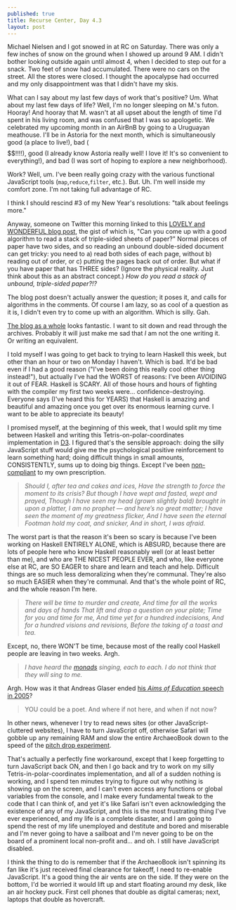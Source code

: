 ```yaml
---
published: true
title: Recurse Center, Day 4.3
layout: post
---
```

Michael Nielsen and I got snowed in at RC on Saturday. There was only a few inches of snow on the ground when I showed up around 9 AM. I didn't bother looking outside again until almost 4, when I decided to step out for a snack. Two feet of snow had accumulated. There were no cars on the street. All the stores were closed. I thought the apocalypse had occurred and my only disappointment was that I didn't have my skis. 

What can I say about my last few days of work that's positive? Um. What about my last few days of life? Well, I'm no longer sleeping on M.'s futon. Hooray! And hooray that M. wasn't at all upset about the length of time I'd spent in his living room, and was confused that I was so apologetic. We celebrated my upcoming month in an AirBnB by going to a Uruguayan meathouse. I'll be in Astoria for the next month, which is simultaneously good (a place to live!), bad ($$$$$$!!!!), good (I already know Astoria really well! I love it! It's so convenient to everything!), and bad (I was sort of hoping to explore a new neighborhood).

Work? Well, um. I've been really going crazy with the various functional JavaScript tools (`map`,`reduce`,`filter`, etc.). But. Uh. I'm well inside my comfort zone. I'm not taking full advantage of RC.

I think I should rescind #3 of my New Year's resolutions: "talk about feelings more."

Anyway, someone on Twitter this morning linked to this [LOVELY and WONDERFUL blog post](http://mathlesstraveled.com/2016/01/06/reading-double-and-triple-sided-paper/), the gist of which is, "Can you come up with a good algorithm to read a stack of triple-sided sheets of paper?" Normal pieces of paper have two sides, and so reading an unbound double-sided document can get tricky: you need to a) read both sides of each page, without b) reading out of order, or c) putting the pages back out of order.  But what if you have paper that has THREE sides? (Ignore the physical reality. Just think about this as an abstract concept.) *How do you read a stack of unbound, triple-sided paper?!?*

The blog post doesn't actually answer the question; it poses it, and calls for algorithms in the comments. Of course I am lazy, so as cool of a question as it is, I didn't even try to come up with an algorithm. Which is silly. Gah. 

[The blog as a whole](http://mathlesstraveled.com/) looks fantastic. I want to sit down and read through the archives. Probably it will just make me sad that *I* am not the one writing it. Or writing an equivalent.

I told myself I was going to get back to trying to learn Haskell this week, but other than an hour or two on Monday I haven't. Which is bad. It'd be bad even if I had a good reason ("I've been doing this really cool other thing instead!"), but actually I've had the WORST of reasons: I've been AVOIDING it out of FEAR. Haskell is SCARY. All of those hours and hours of fighting with the compiler my first two weeks were... confidence-destroying. Everyone says (I've heard this for YEARS) that Haskell is amazing and beautiful and amazing once you get over its enormous learning curve. I want to be able to appreciate its beauty!

I promised myself, at the beginning of this week, that I would split my time between Haskell and writing this Tetris-on-polar-coordinates implementation in [D3](http://www.d3js.org). I figured that's the sensible approach: doing the silly JavaScript stuff would give me the psychological positive reinforcement to learn something hard; doing difficult things in small amounts, CONSISTENTLY, sums up to doing big things. Except I've been [non-compliant](https://en.wikipedia.org/wiki/Compliance_(medicine)) to my own prescription. 

>*Should I, after tea and cakes and ices,
>Have the strength to force the moment to its crisis?
>But though I have wept and fasted, wept and prayed,
>Though I have seen my head (grown slightly bald) brought in upon a platter,
>I am no prophet — and here’s no great matter;
>I have seen the moment of my greatness flicker,
>And I have seen the eternal Footman hold my coat, and snicker,
>And in short, I was afraid.*

The worst part is that the reason it's been so scary is because I've been working on Haskell ENTIRELY ALONE, which is ABSURD, because there are lots of people here who know Haskell reasonably well (or at least better than me), and who are THE NICEST PEOPLE EVER, and who, like everyone else at RC, are SO EAGER to share and learn and teach and help. Difficult things are so much less demoralizing when they're communal. They're also so much EASIER when they're communal. And that's the whole point of RC, and the whole reason I'm here. 

>*There will be time to murder and create,
>And time for all the works and days of hands
>That lift and drop a question on your plate;
>Time for you and time for me,
>And time yet for a hundred indecisions,
>And for a hundred visions and revisions,
>Before the taking of a toast and tea.*

Except, no, there WON'T be time, because most of the really cool Haskell people are leaving in two weeks. Argh.

>*I have heard the [monads](https://en.wikipedia.org/wiki/Monad_(functional_programming)) singing, each to each.*
>*I do not think that they will sing to me.*

Argh. How was it that Andreas Glaser ended [his *Aims of Education* speech in 2005](https://aims.uchicago.edu/page/2005-andreas-glaeser)? 

> YOU could be a poet. And where if not here, and when if not now?

In other news, whenever I try to read news sites (or other JavaScript-cluttered websites), I have to turn JavaScript off, otherwise Safari will gobble up any remaining RAM and slow the entire ArchaeoBook down to the speed of the [pitch drop experiment](https://en.wikipedia.org/wiki/Pitch_drop_experiment). 

That's actually a perfectly fine workaround, except that I keep forgetting to turn JavaScript back ON, and then I go back and try to work on my silly Tetris-in-polar-coordinates implementation, and all of a sudden nothing is working, and I spend ten minutes trying to figure out why nothing is showing up on the screen, and I can't even access any functions or global variables from the console, and I make every fundamental tweak to the code that I can think of, and yet it's like Safari isn't even acknowledging the existence of any of my JavaScript, and this is the most frustrating thing I've ever experienced, and my life is a complete disaster, and I am going to spend the rest of my life unemployed and destitute and bored and miserable and I'm never going to have a sailboat and I'm never going to be on the board of a prominent local non-profit and... and oh. I still have JavaScript disabled.

I think the thing to do is remember that if the ArchaeoBook isn't spinning its fan like it's just received final clearance for takeoff, I need to re-enable JavaScript. It's a good thing the air vents are on the side. If they were on the bottom, I'd be worried it would lift up and start floating around my desk, like an air hockey puck. First cell phones that double as digital cameras; next, laptops that double as hovercraft.